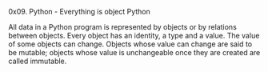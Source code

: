 0x09. Python - Everything is object Python

All data in a Python program is represented by objects or by relations between objects. Every object has an identity, a type and a value. The value of some objects can change. Objects whose value can change are said to be mutable; objects whose value is unchangeable once they are created are called immutable.
